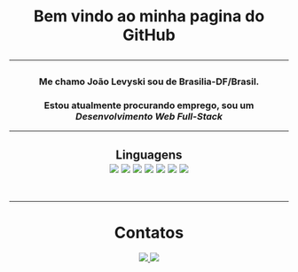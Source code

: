 <div align="center">
  <h1> Bem vindo ao minha pagina do GitHub
  <br>
  <hr>
  <h3>Me chamo João Levyski sou de Brasilia-DF/Brasil.
  <h3>Estou atualmente procurando emprego, sou um <em>Desenvolvimento Web Full-Stack</em></h3>
  <hr/>
</div>
<h2 align="center"> Linguagens
<div align="center" display="inline-block"> 
  <img src="https://img.shields.io/badge/-Git-F05032?style=flat-square&logo=git&logoColor=white" />
  <img src="https://img.shields.io/badge/-HTML-E34F26?style=flat-square&logo=html5&logoColor=white" />
  <img src="https://img.shields.io/badge/-CSS-1572B6?style=flat-square&logo=css3&logoColor=white" />
  <img src="https://img.shields.io/badge/-JavaScript-yellow?style=flat-square&logo=JavaScript&logoColor=white" />
  <img src="https://img.shields.io/badge/-React-61DAFB?style=flat-square&logo=React&logoColor=black" />
  <img src="https://img.shields.io/badge/-Redux-764ABC?style=flat-square&logo=Redux&logoColor=white" />
<img src="https://img.shields.io/badge/-Node.js-339933?style=flat-square&logo=node.js&logoColor=white" />
</div>
<br>
<hr>
<h1 align="center"> Contatos </h1>
<div align="center" display="inline-block">
  <a href="https://www.linkedin.com/in/joao-levyski/">
    <img src="https://img.shields.io/badge/-LinkedIn-0077B5?style=flat-square&logo=Linkedin&logoColor=white" />
  </a>
    <a href="mailto:vitorcard1720@gmail.com">
    <img src="https://img.shields.io/badge/-Gmail-D14836?style=flat-square&logo=Gmail&logoColor=white&link=mailto:vitorcard1720@gmail.com" />
  </a>
</div>

<!--
**sethano/sethano** is a ✨ _special_ ✨ repository because its `README.md` (this file) appears on your GitHub profile.

Here are some ideas to get you started:

- 🔭 I’m currently working on ...
- 🌱 I’m currently learning ...
- 👯 I’m looking to collaborate on ...
- 🤔 I’m looking for help with ...
- 💬 Ask me about ...
- 📫 How to reach me: ...
- 😄 Pronouns: ...
- ⚡ Fun fact: ...
-->
